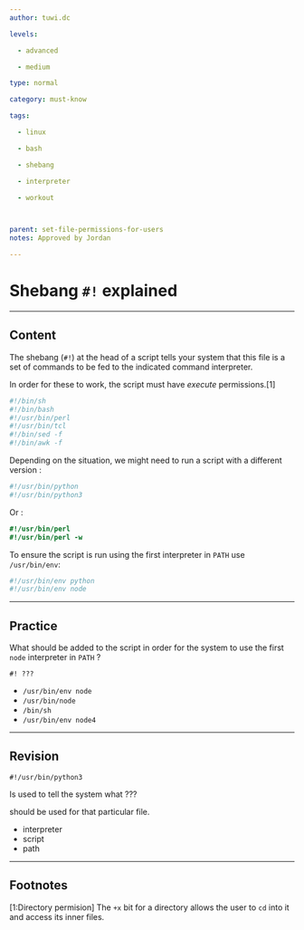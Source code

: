 ```yaml
---
author: tuwi.dc

levels:

  - advanced

  - medium

type: normal

category: must-know

tags:

  - linux

  - bash

  - shebang

  - interpreter

  - workout



parent: set-file-permissions-for-users
notes: Approved by Jordan

---
```


# Shebang `#!` explained

---

## Content

The shebang (`#!`) at the head of a script tells your system that this file is a set of commands to be fed to the indicated command interpreter.

In order for these to work, the script must have _execute_ permissions.[1]

```python
#!/bin/sh
#!/bin/bash
#!/usr/bin/perl
#!/usr/bin/tcl
#!/bin/sed -f
#!/bin/awk -f
```

Depending on the situation, we might need to run a script with a different version :

```python
#!/usr/bin/python
#!/usr/bin/python3
```

Or :

```perl
#!/usr/bin/perl
#!/usr/bin/perl -w
```

To ensure the script is run using the first interpreter in `PATH` use `/usr/bin/env`:

```python
#!/usr/bin/env python
#!/usr/bin/env node
```

---

## Practice

What should be added to the script in order for the system to use the first `node` interpreter in `PATH` ?

```
#! ???
```

- `/usr/bin/env node`
- `/usr/bin/node`
- `/bin/sh`
- `/usr/bin/env node4`

---

## Revision

```
#!/usr/bin/python3
```

Is used to tell the system what ???

should be used for that particular file.

- interpreter
- script
- path

---

## Footnotes

[1:Directory permision]
The `+x` bit for a directory allows the user to `cd` into it and access its inner files.
